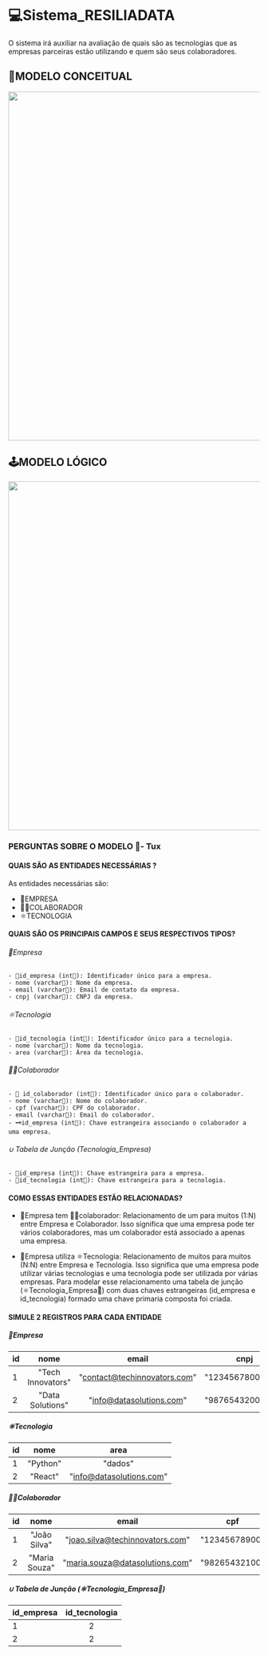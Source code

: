 
# 💻Sistema_RESILIADATA
O sistema irá auxiliar na avaliação de quais são as tecnologias que as empresas parceiras 
estão utilizando e quem são seus colaboradores.


## 📝MODELO CONCEITUAL

<div align="center">
<img src="https://github.com/MatokoLB/Sistema_RESILIADATA/assets/112680379/0cc43304-dd4e-4d28-9451-b88806380078" width="700px"/>
</div>


## 🕹️MODELO LÓGICO
<div align="center">
<img src="https://github.com/MatokoLB/Sistema_RESILIADATA/assets/112680379/8f67cfbb-0c07-4ccd-a091-18f3ec50ddaf" width="700px"/>
</div>


### PERGUNTAS SOBRE O MODELO 🐧- Tux

#### QUAIS SÃO AS ENTIDADES NECESSÁRIAS ?
As entidades necessárias são:
- 🏬EMPRESA
- 🧑‍💼COLABORADOR
- ⚛️TECNOLOGIA

#### QUAIS SÃO OS PRINCIPAIS CAMPOS E SEUS RESPECTIVOS TIPOS?
###### 🏬Empresa
```
- 🔑id_empresa (int🔢): Identificador único para a empresa.
- nome (varchar🔡): Nome da empresa.
- email (varchar🔡): Email de contato da empresa.
- cnpj (varchar🔡): CNPJ da empresa.
```

###### ⚛️Tecnologia
```
- 🔑id_tecnologia (int🔢): Identificador único para a tecnologia.
- nome (varchar🔡): Nome da tecnologia.
- area (varchar🔡): Área da tecnologia.
```

###### 🧑‍💼Colaborador
```
- 🔑 id_colaborador (int🔢): Identificador único para o colaborador.
- nome (varchar🔡): Nome do colaborador.
- cpf (varchar🔡): CPF do colaborador.
- email (varchar🔡): Email do colaborador.
- 🗝️id_empresa (int🔢): Chave estrangeira associando o colaborador a uma empresa.
```

###### ∪ Tabela de Junção (Tecnologia_Empresa)
```
- 🔑id_empresa (int🔢): Chave estrangeira para a empresa.
- 🔑id_tecnologia (int🔢): Chave estrangeira para a tecnologia.
```

#### COMO ESSAS ENTIDADES ESTÃO RELACIONADAS?
- 🏬Empresa tem 🧑‍💼colaborador:
 Relacionamento de um para muitos (1:N) entre Empresa e Colaborador. Isso significa que uma empresa pode ter vários colaboradores, mas um colaborador está associado a apenas uma empresa. 

- 🏬Empresa utiliza ⚛️Tecnologia:
Relacionamento de muitos para muitos (N:N) entre Empresa e Tecnologia.
Isso significa que uma empresa pode utilizar várias tecnologias e uma tecnologia pode ser utilizada por várias empresas.
Para modelar esse relacionamento uma tabela de junção (⚛️Tecnologia_Empresa🏬) com duas chaves estrangeiras (id_empresa e id_tecnologia) formado uma chave primaria composta foi criada.

#### SIMULE 2 REGISTROS PARA CADA ENTIDADE


##### 🏬Empresa

id | nome | email | cnpj
:--------- | :------: | :-------: | :-------:
1 | "Tech Innovators" | "contact@techinnovators.com" | "12345678000199"
2 | "Data Solutions" | "info@datasolutions.com" | "98765432000122"


##### ⚛️Tecnologia

id | nome | area
:--------- | :------: | :-------: 
1 | "Python" | "dados" 
2 | "React" | "info@datasolutions.com" 


##### 🧑‍💼Colaborador

id | nome | email | cpf | id_empresa 
:--------- | :------: | :-------: | :-------: | :-------:
1 | "João Silva" | "joao.silva@techinnovators.com" | "12345678900" | 1
2 | "Maria Souza" | "maria.souza@datasolutions.com" | "98265432100" | 2


##### ∪ Tabela de Junção (⚛️Tecnologia_Empresa🏬)

id_empresa | id_tecnologia 
:--------- | :------:  
1 | 2 
2 | 2  








